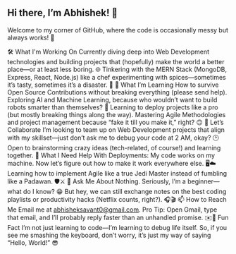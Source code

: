 ## Hi there, I’m Abhishek! 👋
Welcome to my corner of GitHub, where the code is occasionally messy but always works! 🚀

🛠️ What I'm Working On
Currently diving deep into Web Development technologies and building projects that (hopefully) make the world a better place—or at least less boring. 🌐
Tinkering with the MERN Stack (MongoDB, Express, React, Node.js) like a chef experimenting with spices—sometimes it’s tasty, sometimes it’s a disaster. 🍳
🌱 What I’m Learning
How to survive Open Source Contributions without breaking everything (please send help).
Exploring AI and Machine Learning, because who wouldn’t want to build robots smarter than themselves? 🤖
Learning to deploy projects like a pro (but mostly breaking things along the way).
Mastering Agile Methodologies and project management because “fake it till you make it,” right? 🙃
🤝 Let’s Collaborate
I’m looking to team up on Web Development projects that align with my skillset—just don’t ask me to debug your code at 2 AM, okay? 🕑
Open to brainstorming crazy ideas (tech-related, of course!) and learning together.
🤔 What I Need Help With
Deployments: My code works on my machine. Now let’s figure out how to make it work everywhere else. 🖥️☁️
Learning how to implement Agile like a true Jedi Master instead of fumbling like a Padawan. 🛡️⚔️
💬 Ask Me About
Nothing. Seriously, I’m a beginner—what do I know? 😁 But hey, we can still exchange notes on the best coding playlists or productivity hacks (Netflix counts, right?). 🎧🎬
📫 How to Reach Me
Email me at abhisheksavant0@gmail.com.
Pro Tip: Open Gmail, type that email, and I’ll probably reply faster than an unhandled promise. ✉️💨
Fun Fact
I’m not just learning to code—I’m learning to debug life itself. So, if you see me smashing the keyboard, don’t worry, it’s just my way of saying “Hello, World!” 😎
